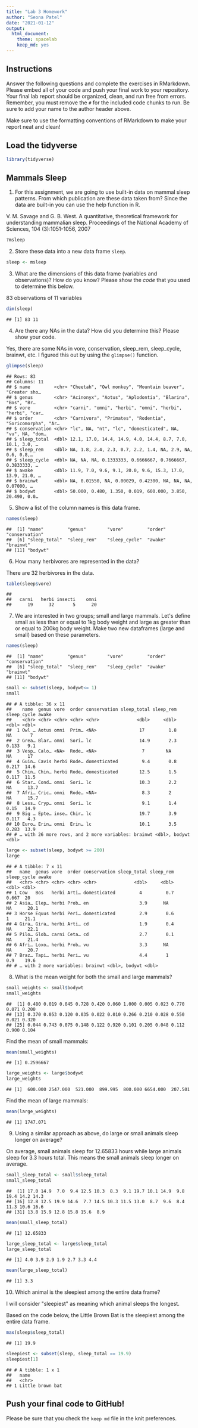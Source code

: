 ```yaml
---
title: "Lab 3 Homework"
author: "Seona Patel"
date: "2021-01-12"
output:
  html_document: 
    theme: spacelab
    keep_md: yes
---
```


## Instructions
Answer the following questions and complete the exercises in RMarkdown. Please embed all of your code and push your final work to your repository. Your final lab report should be organized, clean, and run free from errors. Remember, you must remove the `#` for the included code chunks to run. Be sure to add your name to the author header above.  

Make sure to use the formatting conventions of RMarkdown to make your report neat and clean!  

## Load the tidyverse

```r
library(tidyverse)
```

## Mammals Sleep
1. For this assignment, we are going to use built-in data on mammal sleep patterns. From which publication are these data taken from? Since the data are built-in you can use the help function in R.

V. M. Savage and G. B. West. A quantitative, theoretical framework for understanding mammalian sleep. Proceedings of the National Academy of Sciences, 104 (3):1051-1056, 2007

```r
?msleep
```

2. Store these data into a new data frame `sleep`.

```r
sleep <- msleep
```

3. What are the dimensions of this data frame (variables and observations)? How do you know? Please show the *code* that you used to determine this below.  

83 observations of 11 variables

```r
dim(sleep)
```

```
## [1] 83 11
```

4. Are there any NAs in the data? How did you determine this? Please show your code. 

Yes, there are some NAs in vore, conservation, sleep_rem, sleep_cycle, brainwt, etc. I figured this out by using the `glimpse()` function.

```r
glimpse(sleep)
```

```
## Rows: 83
## Columns: 11
## $ name         <chr> "Cheetah", "Owl monkey", "Mountain beaver", "Greater sho…
## $ genus        <chr> "Acinonyx", "Aotus", "Aplodontia", "Blarina", "Bos", "Br…
## $ vore         <chr> "carni", "omni", "herbi", "omni", "herbi", "herbi", "car…
## $ order        <chr> "Carnivora", "Primates", "Rodentia", "Soricomorpha", "Ar…
## $ conservation <chr> "lc", NA, "nt", "lc", "domesticated", NA, "vu", NA, "dom…
## $ sleep_total  <dbl> 12.1, 17.0, 14.4, 14.9, 4.0, 14.4, 8.7, 7.0, 10.1, 3.0, …
## $ sleep_rem    <dbl> NA, 1.8, 2.4, 2.3, 0.7, 2.2, 1.4, NA, 2.9, NA, 0.6, 0.8,…
## $ sleep_cycle  <dbl> NA, NA, NA, 0.1333333, 0.6666667, 0.7666667, 0.3833333, …
## $ awake        <dbl> 11.9, 7.0, 9.6, 9.1, 20.0, 9.6, 15.3, 17.0, 13.9, 21.0, …
## $ brainwt      <dbl> NA, 0.01550, NA, 0.00029, 0.42300, NA, NA, NA, 0.07000, …
## $ bodywt       <dbl> 50.000, 0.480, 1.350, 0.019, 600.000, 3.850, 20.490, 0.0…
```

5. Show a list of the column names is this data frame.

```r
names(sleep)
```

```
##  [1] "name"         "genus"        "vore"         "order"        "conservation"
##  [6] "sleep_total"  "sleep_rem"    "sleep_cycle"  "awake"        "brainwt"     
## [11] "bodywt"
```

6. How many herbivores are represented in the data?  

There are 32 herbivores in the data. 

```r
table(sleep$vore)
```

```
## 
##   carni   herbi insecti    omni 
##      19      32       5      20
```

7. We are interested in two groups; small and large mammals. Let's define small as less than or equal to 1kg body weight and large as greater than or equal to 200kg body weight. Make two new dataframes (large and small) based on these parameters.

```r
names(sleep)
```

```
##  [1] "name"         "genus"        "vore"         "order"        "conservation"
##  [6] "sleep_total"  "sleep_rem"    "sleep_cycle"  "awake"        "brainwt"     
## [11] "bodywt"
```


```r
small <- subset(sleep, bodywt<= 1)
small
```

```
## # A tibble: 36 x 11
##    name  genus vore  order conservation sleep_total sleep_rem sleep_cycle awake
##    <chr> <chr> <chr> <chr> <chr>              <dbl>     <dbl>       <dbl> <dbl>
##  1 Owl … Aotus omni  Prim… <NA>                17         1.8      NA       7  
##  2 Grea… Blar… omni  Sori… lc                  14.9       2.3       0.133   9.1
##  3 Vesp… Calo… <NA>  Rode… <NA>                 7        NA        NA      17  
##  4 Guin… Cavis herbi Rode… domesticated         9.4       0.8       0.217  14.6
##  5 Chin… Chin… herbi Rode… domesticated        12.5       1.5       0.117  11.5
##  6 Star… Cond… omni  Sori… lc                  10.3       2.2      NA      13.7
##  7 Afri… Cric… omni  Rode… <NA>                 8.3       2        NA      15.7
##  8 Less… Cryp… omni  Sori… lc                   9.1       1.4       0.15   14.9
##  9 Big … Epte… inse… Chir… lc                  19.7       3.9       0.117   4.3
## 10 Euro… Erin… omni  Erin… lc                  10.1       3.5       0.283  13.9
## # … with 26 more rows, and 2 more variables: brainwt <dbl>, bodywt <dbl>
```

```r
large <- subset(sleep, bodywt >= 200)
large
```

```
## # A tibble: 7 x 11
##   name  genus vore  order conservation sleep_total sleep_rem sleep_cycle awake
##   <chr> <chr> <chr> <chr> <chr>              <dbl>     <dbl>       <dbl> <dbl>
## 1 Cow   Bos   herbi Arti… domesticated         4         0.7       0.667  20  
## 2 Asia… Elep… herbi Prob… en                   3.9      NA        NA      20.1
## 3 Horse Equus herbi Peri… domesticated         2.9       0.6       1      21.1
## 4 Gira… Gira… herbi Arti… cd                   1.9       0.4      NA      22.1
## 5 Pilo… Glob… carni Ceta… cd                   2.7       0.1      NA      21.4
## 6 Afri… Loxo… herbi Prob… vu                   3.3      NA        NA      20.7
## 7 Braz… Tapi… herbi Peri… vu                   4.4       1         0.9    19.6
## # … with 2 more variables: brainwt <dbl>, bodywt <dbl>
```

8. What is the mean weight for both the small and large mammals?

```r
small_weights <- small$bodywt
small_weights
```

```
##  [1] 0.480 0.019 0.045 0.728 0.420 0.060 1.000 0.005 0.023 0.770 0.071 0.200
## [13] 0.370 0.053 0.120 0.035 0.022 0.010 0.266 0.210 0.028 0.550 0.021 0.320
## [25] 0.044 0.743 0.075 0.148 0.122 0.920 0.101 0.205 0.048 0.112 0.900 0.104
```
Find the mean of small mammals:

```r
mean(small_weights)
```

```
## [1] 0.2596667
```


```r
large_weights <- large$bodywt
large_weights
```

```
## [1]  600.000 2547.000  521.000  899.995  800.000 6654.000  207.501
```
Find the mean of large mammals:

```r
mean(large_weights)
```

```
## [1] 1747.071
```

9. Using a similar approach as above, do large or small animals sleep longer on average?  

On average, small animals sleep for 12.65833 hours while large animals sleep for 3.3 hours total. This means the small animals sleep longer on average. 

```r
small_sleep_total <- small$sleep_total
small_sleep_total 
```

```
##  [1] 17.0 14.9  7.0  9.4 12.5 10.3  8.3  9.1 19.7 10.1 14.9  9.8 19.4 14.2 14.3
## [16] 12.8 12.5 19.9 14.6  7.7 14.5 10.3 11.5 13.0  8.7  9.6  8.4 11.3 10.6 16.6
## [31] 13.8 15.9 12.8 15.8 15.6  8.9
```

```r
mean(small_sleep_total)
```

```
## [1] 12.65833
```



```r
large_sleep_total <- large$sleep_total
large_sleep_total
```

```
## [1] 4.0 3.9 2.9 1.9 2.7 3.3 4.4
```

```r
mean(large_sleep_total)
```

```
## [1] 3.3
```


10. Which animal is the sleepiest among the entire data frame?

I will consider "sleepiest" as meaning which animal sleeps the longest.

Based on the code below, the Little Brown Bat is the sleepiest among the entire data frame.

```r
max(sleep$sleep_total)
```

```
## [1] 19.9
```


```r
sleepiest <- subset(sleep, sleep_total == 19.9)
sleepiest[1]
```

```
## # A tibble: 1 x 1
##   name            
##   <chr>           
## 1 Little brown bat
```

## Push your final code to GitHub!
Please be sure that you check the `keep md` file in the knit preferences.   
